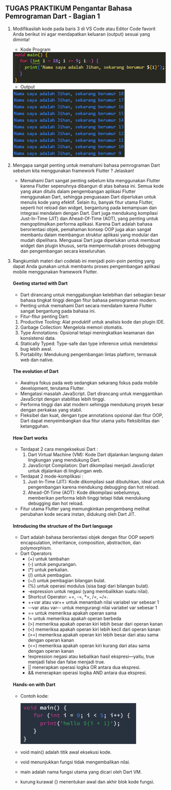 ## TUGAS PRAKTIKUM Pengantar Bahasa Pemrograman Dart - Bagian 1
1. Modifikasilah kode pada baris 3 di VS Code atau Editor Code  favorit Anda berikut ini agar mendapatkan keluaran (output) sesuai yang diminta!
    - Kode Program
    
    <img src = img/M2.png>
    
    - Output

    <img src = img/M2-1.png>

    
2. Mengapa sangat penting untuk memahami bahasa pemrograman Dart sebelum kita menggunakan framework Flutter ? Jelaskan!
    - Memahami Dart sangat penting sebelum kita menggunakan Flutter karena Flutter sepenuhnya dibangun di atas bahasa ini. Semua kode yang akan ditulis dalam pengembangan aplikasi Flutter menggunakan Dart, sehingga penguasaan Dart diperlukan untuk menulis kode yang efektif. Selain itu, banyak fitur utama Flutter, seperti hot reload dan widget, bergantung pada kemampuan dan integrasi mendalam dengan Dart. Dart juga mendukung kompilasi Just-In-Time (JIT) dan Ahead-Of-Time (AOT), yang penting untuk mengoptimalkan performa aplikasi. Karena Dart adalah bahasa berorientasi objek, pemahaman konsep OOP juga akan sangat membantu dalam membangun struktur aplikasi yang modular dan mudah dipelihara. Menguasai Dart juga diperlukan untuk membuat widget dan plugin khusus, serta mempermudah proses debugging dan pengembangan secara keseluruhan.

3. Rangkumlah materi dari codelab ini menjadi poin-poin penting yang dapat Anda gunakan untuk membantu proses pengembangan aplikasi mobile menggunakan framework Flutter.
   #### Geeting started with Dart
    - Dart dirancang untuk menggabungkan kelebihan dari sebagian besar bahasa tingkat tinggi dengan fitur bahasa pemrograman modern.
    - Penting untuk memahami Dart secara mendalam karena Flutter sangat bergantung pada bahasa ini.
    - Fitur-fitur penting Dart:
    1) Productive Tooling: Alat produktif untuk analisis kode dan plugin IDE.
    2) Garbage Collection: Mengelola memori otomatis.
    3) Type Annotations: Opsional tetapi meningkatkan keamanan dan konsistensi data.
    4) Statically Typed: Type-safe dan type inference untuk mendeteksi bug lebih awal.
    5) Portability: Mendukung pengembangan lintas platform, termasuk web dan native.
    #### The evolution of Dart
    - Awalnya fokus pada web sedangkan sekarang fokus pada mobile development, terutama Flutter.
    - Mengatasi masalah JavaScript. Dart dirancang untuk menggantikan JavaScript dengan stabilitas lebih tinggi.
    - Performa tinggi dan alat modern sehingga mendukung proyek besar dengan perkakas yang stabil.
    - Fleksibel dan kuat, dengan type annotations opsional dan fitur OOP, Dart dapat menyeimbangkan dua fitur utama yaitu fleksibilitas dan ketangguhan.
    #### How Dart works
    - Terdapat 2 cara mengeksekusi Dart :
        1) Dart Virtual Machine (VM): Kode Dart dijalankan langsung dalam lingkungan yang mendukung Dart.
        2) JavaScript Compilation: Dart dikompilasi menjadi JavaScript untuk dijalankan di lingkungan web.
    - Terdapat 2 mode-komplikasi :
        1) Just-In-Time (JIT): Kode dikompilasi saat dibutuhkan, ideal untuk pengembangan karena mendukung debugging dan hot reload.
        2) Ahead-Of-Time (AOT): Kode dikompilasi sebelumnya, memberikan performa lebih tinggi tetapi tidak mendukung debugging dan hot reload.
    - Fitur utama Flutter yang memungkinkan pengembang melihat perubahan kode secara instan, didukung oleh Dart JIT.
    #### Introducing the structure of the Dart language
    - Dart adalah bahasa berorientasi objek dengan fitur OOP seperti encapsulation, inheritance, composition, abstraction, dan polymorphism.
    - Dart Operators
        - (+) untuk tambahan
        - (-) untuk pengurangan.
        - (*) untuk perkalian.
        - (/) untuk pembagian.
        - (~/) untuk pembagian bilangan bulat.
        - (%) untuk operasi modulus (sisa bagi dari bilangan bulat).
        - -expression untuk negasi (yang membalikkan suatu nilai).
        - Shortcut Operator: +=, -=, *=, /=, ~/=.
        - ++var atau var++ untuk menambah nilai variabel var sebesar 1
        - --var atau var-- untuk mengurangi nilai variabel var sebesar 1
        - == untuk memeriksa apakah operan sama
        - != untuk memeriksa apakah operan berbeda
        - (>) memeriksa apakah operan kiri lebih besar dari operan kanan
        - (<) memeriksa apakah operan kiri lebih kecil dari operan kanan
        - (>=) memeriksa apakah operan kiri lebih besar dari atau sama dengan operan kanan
        - (<=) memeriksa apakah operan kiri kurang dari atau sama dengan operan kanan
        - !expression negasi atau kebalikan hasil ekspresi—yaitu, true menjadi false dan false menjadi true.
        - || menerapkan operasi logika OR antara dua ekspresi.
        - && menerapkan operasi logika AND antara dua ekspresi.
    #### Hands-on with Dart
    - Contoh kode:

       <img src = img/M2-2.png>

    - void main() adalah titik awal eksekusi kode.
    - void menunjukkan fungsi tidak mengembalikan nilai.
    - main adalah nama fungsi utama yang dicari oleh Dart VM.
    - kurung kurawal {} menentukan awal dan akhir blok kode fungsi.